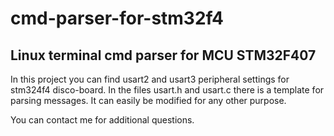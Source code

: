 # cmd-parser-for-stm32f4

## Linux terminal cmd parser for MCU STM32F407

In this project you can find usart2 and usart3 peripheral settings for stm324f4 disco-board. In the files usart.h and usart.c there is a template for parsing messages. It can easily be modified for any other purpose.

You can contact me for additional questions.
